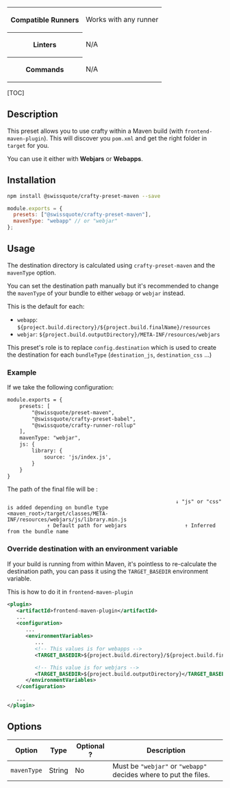 <table>
<tr><th>Compatible Runners</th><td>

Works with any runner

</td></tr>
<tr><th>Linters</th><td>

N/A

</td></tr>
<tr><th>Commands</th><td>

N/A

</td></tr>
</table>

[TOC]

## Description

This preset allows you to use crafty within a Maven build (with
`frontend-maven-plugin`). This will discover you `pom.xml` and get the right
folder in `target` for you.

You can use it either with **Webjars** or **Webapps**.

## Installation

```bash
npm install @swissquote/crafty-preset-maven --save
```

```javascript
module.exports = {
  presets: ["@swissquote/crafty-preset-maven"],
  mavenType: "webapp" // or "webjar"
};
```

## Usage

The destination directory is calculated using `crafty-preset-maven` and the
`mavenType` option.

You can set the destination path manually but it's recommended to change the
`mavenType` of your bundle to either `webapp` or `webjar` instead.

This is the default for each:

- `webapp`: `${project.build.directory}/${project.build.finalName}/resources`
- `webjar`: `${project.build.outputDirectory}/META-INF/resources/webjars`

This preset's role is to replace `config.destination` which is used to create
the destination for each `bundleType` (`destination_js`, `destination_css` ...)

### Example

If we take the following configuration:

```xml
module.exports = {
    presets: [
        "@swissquote/preset-maven",
        "@swissquote/crafty-preset-babel",
        "@swissquote/crafty-runner-rollup"
    ],
    mavenType: "webjar",
    js: {
        library: {
            source: 'js/index.js',
        }
    }
}
```

The path of the final file will be :

```
                                                       ↓ "js" or "css" is added depending on bundle type
<maven_root>/target/classes/META-INF/resources/webjars/js/library.min.js
             ↑ Default path for webjars                   ↑ Inferred from the bundle name
```

### Override destination with an environment variable

If your build is running from within Maven, it's pointless to re-calculate the
destination path, you can pass it using the `TARGET_BASEDIR` environment
variable.

This is how to do it in `frontend-maven-plugin`

```xml
<plugin>
   <artifactId>frontend-maven-plugin</artifactId>
   ...
   <configuration>
      ...
      <environmentVariables>
         ...
         <!-- This values is for webapps -->
         <TARGET_BASEDIR>${project.build.directory}/${project.build.finalName}</TARGET_BASEDIR>

         <!-- This value is for webjars -->
         <TARGET_BASEDIR>${project.build.outputDirectory}</TARGET_BASEDIR>
      </environmentVariables>
   </configuration>

   ...
</plugin>
```

## Options

| Option      | Type   | Optional ? | Description                                                      |
| ----------- | ------ | ---------- | ---------------------------------------------------------------- |
| `mavenType` | String | No         | Must be `"webjar"` or `"webapp"` decides where to put the files. |
